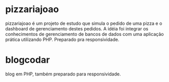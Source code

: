 # pizzariajoao
pizzariajoao é um projeto de estudo que simula o pedido de uma pizza e o dashboard de gerenciamento destes pedidos. 
A idéia foi integrar os conhecimentos de gerenciamento de bancos de dados com uma aplicação prática utilizando PHP.
Preparado pra responsividade.
# blogcodar
blog em PHP, também preparado para responsividade. 
